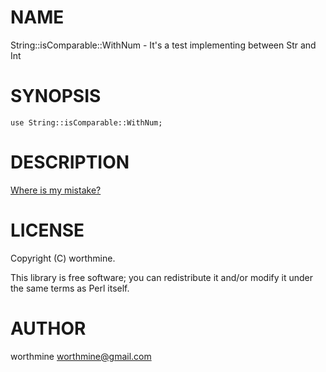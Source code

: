 # NAME

String::isComparable::WithNum - It's a test implementing between Str and Int 

# SYNOPSIS

    use String::isComparable::WithNum;

# DESCRIPTION

[Where is my mistake?](https://gist.github.com/worthmine/5ff9a0f13195e9532f5a0d80c478b84c)

# LICENSE

Copyright (C) worthmine.

This library is free software; you can redistribute it and/or modify
it under the same terms as Perl itself.

# AUTHOR

worthmine <worthmine@gmail.com>
